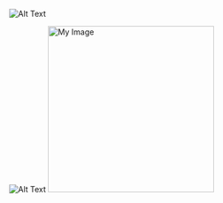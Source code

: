 ![Alt Text](url)


![Alt Text](![Demo](https://github.com/barcelonaw/OOP/assets/79105522/a2e46f1b-a64d-4099-a1dc-6b3d12ae2356)
)
<img src="(https://imgur.com/a/Xm3aFF2)" alt="My Image" width="300"/>
